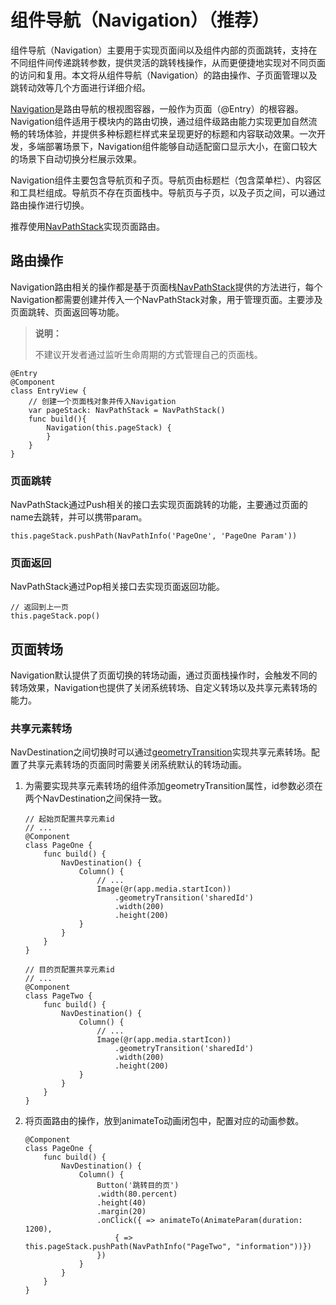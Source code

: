 # 组件导航（Navigation）（推荐）

组件导航（Navigation）主要用于实现页面间以及组件内部的页面跳转，支持在不同组件间传递跳转参数，提供灵活的跳转栈操作，从而更便捷地实现对不同页面的访问和复用。本文将从组件导航（Navigation）的路由操作、子页面管理以及跳转动效等几个方面进行详细介绍。

[Navigation](../../../API_Reference/source_zh_cn/arkui-cj/cj-navigation-switching-navigation.md)是路由导航的根视图容器，一般作为页面（@Entry）的根容器。Navigation组件适用于模块内的路由切换，通过组件级路由能力实现更加自然流畅的转场体验，并提供多种标题栏样式来呈现更好的标题和内容联动效果。一次开发，多端部署场景下，Navigation组件能够自动适配窗口显示大小，在窗口较大的场景下自动切换分栏展示效果。

Navigation组件主要包含​导航页和子页。导航页由标题栏（包含菜单栏）、内容区和工具栏组成。导航页不存在页面栈中。导航页与子页，以及子页之间，可以通过路由操作进行切换。

推荐使用[NavPathStack](../../../API_Reference/source_zh_cn/arkui-cj/cj-navigation-switching-navigation.md#class-navpathstack)实现页面路由。

## 路由操作

Navigation路由相关的操作都是基于页面栈[NavPathStack](../../../API_Reference/source_zh_cn/arkui-cj/cj-navigation-switching-navigation.md#class-navpathstack)提供的方法进行，每个Navigation都需要创建并传入一个NavPathStack对象，用于管理页面。主要涉及页面跳转、页面返回等功能。

> **说明：**
>
> 不建议开发者通过监听生命周期的方式管理自己的页面栈。

 
```cangjie
@Entry
@Component
class EntryView {
    // 创建一个页面栈对象并传入Navigation
    var pageStack: NavPathStack = NavPathStack()
    func build(){
        Navigation(this.pageStack) {
        }
    }
}
```

### 页面跳转

NavPathStack通过Push相关的接口去实现页面跳转的功能，主要通过页面的name去跳转，并可以携带param。

 
```cangjie
this.pageStack.pushPath(NavPathInfo('PageOne', 'PageOne Param'))
```

### 页面返回

NavPathStack通过Pop相关接口去实现页面返回功能。

 
```cangjie
// 返回到上一页
this.pageStack.pop()
```

## 页面转场

Navigation默认提供了页面切换的转场动画，通过页面栈操作时，会触发不同的转场效果，Navigation也提供了关闭系统转场、自定义转场以及共享元素转场的能力。

### 共享元素转场

NavDestination之间切换时可以通过[geometryTransition](../../../API_Reference/source_zh_cn/arkui-cj/cj-animation-geometrytransition.md#func-geometryTransition)实现共享元素转场。配置了共享元素转场的页面同时需要关闭系统默认的转场动画。

1. 为需要实现共享元素转场的组件添加geometryTransition属性，id参数必须在两个NavDestination之间保持一致。

     
    ```cangjie
    // 起始页配置共享元素id
    // ...
    @Component
    class PageOne {
        func build() {
            NavDestination() {
                Column() {
                    // ...
                    Image(@r(app.media.startIcon))
                        .geometryTransition('sharedId')
                        .width(200)
                        .height(200)
                }
            }
        }
    }

    // 目的页配置共享元素id
    // ...  
    @Component
    class PageTwo {
        func build() {
            NavDestination() {
                Column() {
                    // ...
                    Image(@r(app.media.startIcon))
                        .geometryTransition('sharedId')
                        .width(200)
                        .height(200)
                }
            }
        }
    }
    ```

2. 将页面路由的操作，放到animateTo动画闭包中，配置对应的动画参数。

     
    ```cangjie
    @Component
    class PageOne {
        func build() {
            NavDestination() {
                Column() {
                    Button('跳转目的页')
                    .width(80.percent)
                    .height(40)
                    .margin(20)
                    .onClick({ => animateTo(AnimateParam(duration: 1200),
                        { => this.pageStack.pushPath(NavPathInfo("PageTwo", "information"))})
                    })
                }
            }
        }
    }
    ```
